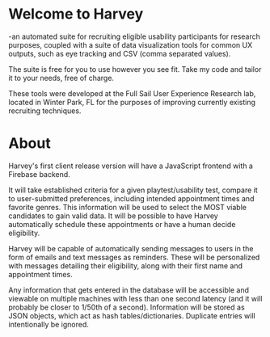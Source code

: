 Welcome to Harvey
=================
-an automated suite for recruiting eligible usability participants for research purposes, coupled with a suite of data visualization tools for common UX outputs, such as eye tracking and CSV (comma separated values).

The suite is free for you to use however you see fit. Take my code and tailor it to your needs, free of charge.

These tools were developed at the Full Sail User Experience Research lab, located in Winter Park, FL for the purposes of improving currently existing recruiting techniques.

About
=====

Harvey's first client release version will have a JavaScript frontend with a Firebase backend.

It will take established criteria for a given playtest/usability test, compare it to user-submitted preferences, including intended appointment times and favorite genres. This information will be used to select the MOST viable candidates to gain valid data. It will be possible to have Harvey automatically schedule these appointments or have a human decide eligibility.

Harvey will be capable of automatically sending messages to users in the form of emails and text messages as reminders. These will be personalized with messages detailing their eligibility, along with their first name and appointment times. 

Any information that gets entered in the database will be accessible and viewable on multiple machines with less than one second latency (and it will probably be closer to 1/50th of a second). Information will be stored as JSON objects, which act as hash tables/dictionaries. Duplicate entries will intentionally be ignored.
